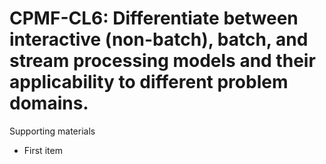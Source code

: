 # CPMF-CL6:  	Differentiate between interactive (non-batch), batch, and stream processing models and their applicability to different problem domains.	 

Supporting materials

* First item